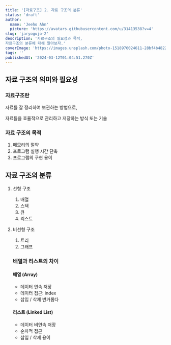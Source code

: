 ```yaml
---
title: '[자료구조] 2. 자료 구조의 분류'
status: 'draft'
author:
  name: 'Jeeho Ahn'
  picture: 'https://avatars.githubusercontent.com/u/31413538?v=4'
slug: 'jaryogujo-2'
description: '자료구조의 필요성과 목적,
자료구조의 분류에 대해 알아보자.'
coverImage: 'https://images.unsplash.com/photo-1518976024611-28bf4b48222e?q=80&w=1885&auto=format&fit=crop&ixlib=rb-4.0.3&ixid=M3wxMjA3fDB8MHxwaG90by1wYWdlfHx8fGVufDB8fHx8fA%3D%3D'
tags: ''
publishedAt: '2024-03-12T01:04:51.270Z'
---
```


## 자료 구조의 의미와 필요성

### 자료구조란

자료를 잘 정리하여 보관하는 방법으로,

자료들을 효율적으로 관리하고 저장하는 방식 또는 기술

### 자료 구조의 목적

1. 메모리의 절약
2. 프로그램 실행 시간 단축
3. 프로그램의 구현 용이

## 자료 구조의 분류

1. 선형 구조
   1. 배열
   2. 스택
   3. 큐
   4. 리스트
2. 비선형 구조
   1. 트리
   2. 그래프

   ### 배열과 리스트의 차이 

   #### 배열 (Array)
   - 데이터 연속 저장
   - 데이터 접근: index
   - 삽입 / 삭제 번거롭다

   #### 리스트 (Linked List)
   - 데이터 비연속 저장
   - 순차적 접근
   - 삽입 / 삭제 용이